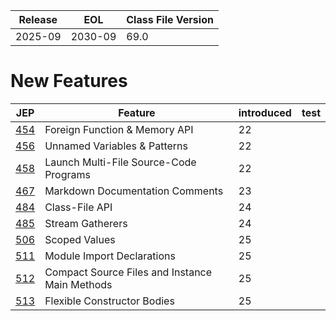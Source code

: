| Release | EOL     | Class File Version |
|---------|---------|--------------------|
| 2025-09 | 2030-09 | 69.0               |

# New Features

| JEP                                      | Feature                                        | introduced | test |
|------------------------------------------|------------------------------------------------|------------|------|
| [454](https://openjdk.java.net/jeps/454) | Foreign Function & Memory API                  | 22         |      |
| [456](https://openjdk.java.net/jeps/456) | Unnamed Variables & Patterns                   | 22         |      |
| [458](https://openjdk.java.net/jeps/458) | Launch Multi-File Source-Code Programs         | 22         |      |
| [467](https://openjdk.java.net/jeps/467) | Markdown Documentation Comments                | 23         |      |
| [484](https://openjdk.java.net/jeps/484) | Class-File API                                 | 24         |      |
| [485](https://openjdk.java.net/jeps/485) | Stream Gatherers                               | 24         |      |
| [506](https://openjdk.java.net/jeps/506) | Scoped Values                                  | 25         |      |
| [511](https://openjdk.java.net/jeps/511) | Module Import Declarations                     | 25         |      |
| [512](https://openjdk.java.net/jeps/512) | Compact Source Files and Instance Main Methods | 25         |      |
| [513](https://openjdk.java.net/jeps/513) | Flexible Constructor Bodies                    | 25         |      |
